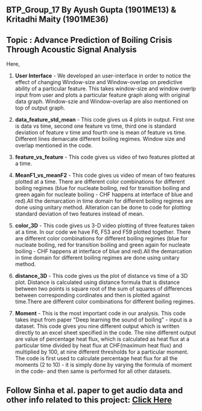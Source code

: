 ## BTP_Group_17 By Ayush Gupta (1901ME13) & Kritadhi Maity (1901ME36)
## Topic : Advance Prediction of Boiling Crisis Through Acoustic Signal Analysis

Here,<br />
1. **User Interface** - We developed an user-interface in order to notice the effect of changing Window-size and Window-overlap on predictive ability of a particular feature. This takes window-size and window overlp input from user and plots a particular feature graph along with original data graph. Window-szie and Window-overlap are also mentioned on top of output graph.

2. **data_feature_std_mean** - This code gives us 4 plots in output. First one is data vs time, second one feature vs time, third one is standard deviation of feature v time and fourth one is mean of feature vs time. Different lines demarcate different boiling regimes. Window size and overlap mentioned in the code.

3. **feature_vs_feature** - This code gives us video of two features plotted at a time.

4. **MeanF1_vs_meanF2** - This code gives us video of mean of two features plotted at a time. There are different color combinations for different boiling regimes (blue for nucleate boiling, red for transition boiling and green again for nucleate boiling - CHF happens at interface of blue and red).All the demarcation in time domain for different boiling regimes are done using unitary method. Alteration can be done to code for plotting standard deviation of two features instead of mean.

5. **color_3D** - This code gives us 3-D video plotting of three features taken at a time. In our code we have F6, F53 and F59 plotted together. There are different color combinations for different boiling regimes (blue for nucleate boiling, red for transition boiling and green again for nucleate boiling - CHF happens at interface of blue and red).All the demarcation in time domain for different boiling regimes are done using unitary method.

6. **distance_3D** - This code gives us the plot of distance vs time of a 3D plot. Distance is calculated using distance formula that is distance between two points is square root of the sum of squares of differences between corresponding cordinates and then is plotted against time.There are different color combinations for different boiling regimes.

7. **Moment** - This is the most important code in our analysis. This code takes input from paper "Deep learning the sound of boiling" - input is a dataset. This code gives you nine different output which is written directly to an excel sheet specified in the code. The nine different output are value of percentage heat flux, which is calculated as heat flux at a particular time divided by heat flux at CHF(maximum heat flux) and multiplied by 100, at nine different thresholds for a particular moment. The code is first used to calculate percentage heat flux for all the moments (2 to 10) - it is simply done by varying the formula of moment in the code- and then same is performed for all other datasets. 

## Follow Sinha et al. paper to get audio data and other info related to this project: [Click Here](https://www.sciencedirect.com/science/article/pii/S2666386421000722?via%3Dihub)
